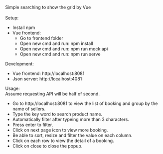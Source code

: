 Simple searching to show the grid by Vue  
&nbsp;  
Setup:
- Install npm
- Vue frontend:
    * Go to frontend folder
    * Open new cmd and run: npm install
    * Open new cmd and run: npm run mock:api
    * Open new cmd and run: npm run serve

Development:
- Vue frontend: http://localhost:8081
- Json server: http://localhost:4081

Usage:  
Assume requesting API will be half of second.  
- Go to http://localhost:8081 to view the list of booking and group by the name of sellers.
- Type the key word to search product name.
- Automatically filter after typeing more than 3 characters.
- Press enter to filter,
- Click on next page icon to view more booking.
- Be able to sort, resize and filter the value on each column.
- Click on each row to view the detail of a booking.
- Click on close to close the popup.